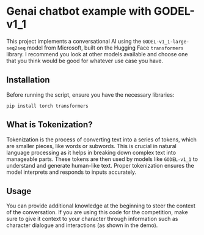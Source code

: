 # Genai chatbot example with GODEL-v1_1

This project implements a conversational AI using the `GODEL-v1_1-large-seq2seq` model from Microsoft, built on the Hugging Face `transformers` library. I recommend you look at other models available and choose one that you think would be good for whatever use case you have.

## Installation

Before running the script, ensure you have the necessary libraries:
```
pip install torch transformers
```

## What is Tokenization?

Tokenization is the process of converting text into a series of tokens, which are smaller pieces, like words or subwords. This is crucial in natural language processing as it helps in breaking down complex text into manageable parts. These tokens are then used by models like `GODEL-v1_1` to understand and generate human-like text. Proper tokenization ensures the model interprets and responds to inputs accurately.

## Usage

You can provide additional knowledge at the beginning to steer the context of the conversation. If you are using this code for the competition, make sure to give it context to your character through information such as character dialogue and interactions (as shown in the demo).
